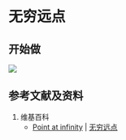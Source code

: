 # 无穷远点

## 开始做

![](/images/射影几何和非欧几里得几何/射影几何/无穷远点/1a1.jpg)

## 参考文献及资料

1. 维基百科
	- [Point at infinity](https://en.wikipedia.org/wiki/Point_at_infinity) | [无穷远点](https://zh.wikipedia.org/wiki/无穷远点)